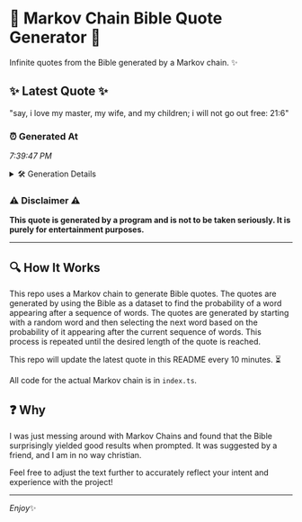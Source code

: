 # 📖 Markov Chain Bible Quote Generator 📖

Infinite quotes from the Bible generated by a Markov chain. ✨

## ✨ Latest Quote ✨
"say, i love my master, my wife, and my children; i will not go out free: 21:6"

### ⏰ Generated At
*7:39:47 PM*

<details>
    <summary>🛠️ Generation Details</summary>
    <p>
        <strong>🌱 Seed:</strong> say,<br>
        <strong>🔄 Iterations:</strong> 16<br>
        <strong>📜 Context History:</strong><br>[ say, ]: i<br>[ say,, i ]: love<br>[ say,, i, love ]: my<br>[ say,, i, love, my ]: master,<br>[ say,, i, love, my, master, ]: my<br>[ say,, i, love, my, master,, my ]: wife,<br>[ i, love, my, master,, my, wife, ]: and<br>[ love, my, master,, my, wife,, and ]: my<br>[ my, master,, my, wife,, and, my ]: children;<br>[ master,, my, wife,, and, my, children; ]: i<br>[ my, wife,, and, my, children;, i ]: will<br>[ wife,, and, my, children;, i, will ]: not<br>[ and, my, children;, i, will, not ]: go<br>[ my, children;, i, will, not, go ]: out<br>[ children;, i, will, not, go, out ]: free:<br>[ i, will, not, go, out, free: ]: 21:6<br>
    </p>
</details>

### ⚠️ Disclaimer ⚠️
**This quote is generated by a program and is not to be taken seriously. It is purely for entertainment purposes.**

---

## 🔍 How It Works

This repo uses a Markov chain to generate Bible quotes. The quotes are generated by using the Bible as a dataset to find the probability of a word appearing after a sequence of words. The quotes are generated by starting with a random word and then selecting the next word based on the probability of it appearing after the current sequence of words. This process is repeated until the desired length of the quote is reached.

This repo will update the latest quote in this README every 10 minutes. ⏳

All code for the actual Markov chain is in `index.ts`.

## ❓ Why

I was just messing around with Markov Chains and found that the Bible surprisingly yielded good results when prompted. 
It was suggested by a friend, and I am in no way christian.

Feel free to adjust the text further to accurately reflect your intent and experience with the project!

---

*Enjoy*✨
